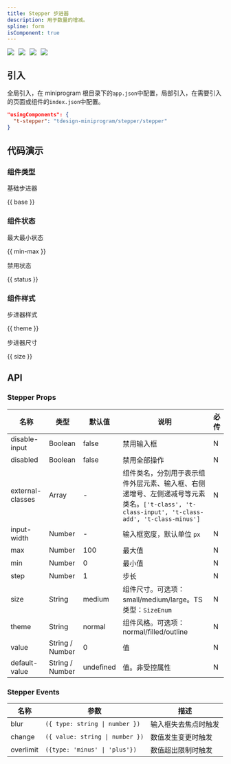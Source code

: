 ```yaml
---
title: Stepper 步进器
description: 用于数量的增减。
spline: form
isComponent: true
---
```


<span class="coverages-badge" style="margin-right: 10px"><img src="https://img.shields.io/badge/coverages%3A%20lines-90%25-blue" /></span><span class="coverages-badge" style="margin-right: 10px"><img src="https://img.shields.io/badge/coverages%3A%20functions-82%25-blue" /></span><span class="coverages-badge" style="margin-right: 10px"><img src="https://img.shields.io/badge/coverages%3A%20statements-90%25-blue" /></span><span class="coverages-badge" style="margin-right: 10px"><img src="https://img.shields.io/badge/coverages%3A%20branches-94%25-blue" /></span>
## 引入

全局引入，在 miniprogram 根目录下的`app.json`中配置，局部引入，在需要引入的页面或组件的`index.json`中配置。

```json
"usingComponents": {
  "t-stepper": "tdesign-miniprogram/stepper/stepper"
}
```

## 代码演示

### 组件类型

基础步进器

{{ base }}

### 组件状态

最大最小状态

{{ min-max }}

禁用状态

{{ status }}

### 组件样式

步进器样式

{{ theme }}

步进器尺寸

{{ size }}


## API
### Stepper Props

名称 | 类型 | 默认值 | 说明 | 必传
-- | -- | -- | -- | --
disable-input | Boolean | false | 禁用输入框 | N
disabled | Boolean | false | 禁用全部操作 | N
external-classes | Array | - | 组件类名，分别用于表示组件外层元素、输入框、右侧递增号、左侧递减号等元素类名。`['t-class', 't-class-input', 't-class-add', 't-class-minus']` | N
input-width | Number | - | 输入框宽度，默认单位 `px` | N
max | Number | 100 | 最大值 | N
min | Number | 0 | 最小值 | N
step | Number | 1 | 步长 | N
size | String | medium | 组件尺寸。可选项：small/medium/large。TS 类型：`SizeEnum` | N
theme | String | normal | 组件风格。可选项：normal/filled/outline | N
value | String / Number | 0 | 值 | N
default-value | String / Number | undefined | 值。非受控属性 | N

### Stepper Events

名称 | 参数 | 描述
-- | -- | --
blur | `({ type: string \| number })` | 输入框失去焦点时触发
change | `({ value: string \| number })` | 数值发生变更时触发
overlimit | `({type: 'minus' \| 'plus'})` | 数值超出限制时触发

